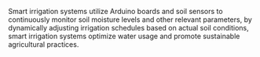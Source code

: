 Smart irrigation systems utilize Arduino boards and soil sensors to continuously monitor soil moisture levels and other relevant parameters, by dynamically adjusting irrigation schedules based on actual soil conditions, smart irrigation systems optimize water usage and promote sustainable agricultural practices.

